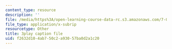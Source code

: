 ```yaml
---
content_type: resource
description: ''
file: /media/https%3A/open-learning-course-data-rc.s3.amazonaws.com/7-014-introductory-biology-spring-2005/f2632d104ab750c2a93057ba0d2a1c20_kAN_eTW_ig0.vtt
file_type: application/x-subrip
resourcetype: Other
title: 3play caption file
uid: f2632d10-4ab7-50c2-a930-57ba0d2a1c20
---
```

